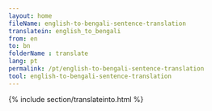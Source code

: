 ```yaml
---
layout: home
fileName: english-to-bengali-sentence-translation
translatein: english_to_bengali
from: en
to: bn
folderName : translate
lang: pt
permalink: /pt/english-to-bengali-sentence-translation
tool: english-to-bengali-sentence-translation
---
```

{% include section/translateinto.html %}